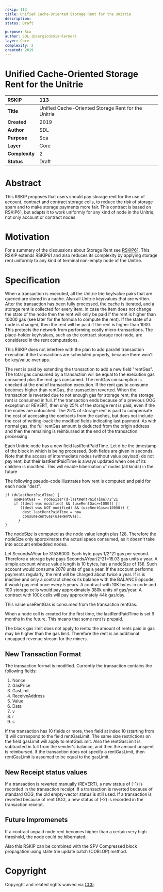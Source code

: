 ```yaml
---
rskip: 113
title: Unified Cache-Oriented Storage Rent for the Unitrie
description: 
status: Draft

purpose: Sca
author: SDL (@sergiodemianlerner)
layer: Core
complexity: 2
created: 2019
---
```

# Unified Cache-Oriented Storage Rent for the Unitrie

|RSKIP          |113           |
| :------------ |:-------------|
|**Title**      |Unified Cache-Oriented Storage Rent for the Unitrie |
|**Created**    |2019 |
|**Author**     |SDL |
|**Purpose**    |Sca |
|**Layer**      |Core |
|**Complexity** |2 |
|**Status**     |Draft |

# **Abstract**

This RSKIP proposes that users should pay storage rent for the use of account, contract and contract storage cells, to reduce the risk of storage spam and to make storage payments more fair. This contract is based on RSKIP61, but adapts it to work uniformly for any kind of node in the Unitrie, not only account or contract nodes.

# **Motivation**

For a summary of the discussions about Storage Rent see [RSKIP61](https://github.com/rsksmart/RSKIPs/blob/master/IPs/RSKIP61.md). This RSKIP extends RSKIP61 and also reduces its complexity by applying storage rent uniformly to any kind of terminal non-empty node of the Unitrie.

# **Specification**

When a transaction is executed, all the Unitrie trie key/value pairs that are queried are stored in a cache. Also all Unitrie key/values that are written. After the transaction has been fully processed, the cache is iterated, and a storage rent is collected for every item. In case the item does not change the state of the node then the rent will only be paid if the rent is higher than 10000 gas (see later for the formula to compute the rent). If the state of a node is changed, then the rent will be paid if the rent is higher than 1000. This protects the network from performing costly micro-transactions. The place-holder key/values, such as the contract storage root node, are considered in the rent computations.

This RSKIP does not interfere with the plan to add parallel transaction execution if the transactions are scheduled properly, because there won't be key/value overlaps.

The rent is paid by extending the transaction to add a new field "rentGas".  The total gas consumed by a transaction will be equal to the execution gas consumed plus the rent gas consumed. The rentGas consumption is checked at the end of transaction execution. If the rent gas to consume becomes higher than rentGas, the transaction reverted. When the transaction is reverted due to not enough gas for storage rent, the storage rent is consumed in full.  If the transaction ends because of a previous OOG exception or REVERT, then only 25% of the storage rent is paid, even if the trie nodes are untouched.  The 25% of storage rent is paid to compensate the cost of accessing the contracts from the caches, but does not include the cost of writing-back the modified fields indicating last payment. As with normal gas, the full rentGas amount is deducted from the origin address and then the remaining is reimbursed at the end of the transaction processing. 

Each Unitrie node has a new field lastRentPaidTime. Let d be the timestamp of the block in which is being processed. Both fields are given in seconds. Note that the access of intermediate nodes (without value payload) do not pay rent, but their lastRentPaidTime is always updated when one of its children is modified. This will enable hibernation of nodes (all kinds) in the future

The following pseudo-code illustrates how rent is computed and paid for each node "dest".
```
if (d>lastRentPaidTime) {
    useRentGas =  nodeSize*(d-lastRentPaidTime)/2^21
    if ((dest was modified) && (useRentGas>=1000)) || 
       ((dest was NOT modified) && (useRentGas>=10000)) {
        dest.lastRentPaidTime = now
        consumeRentGas(useRentGas);
      }
}
```

The nodeSize is computed as the node value length plus 128. Therefore the nodeSize only approximates the actual space consumed, as it doesn't take into account embedded nodes.

Let SecondsAYear be 31536000. Each byte pays 1/2^21 gas per second. Therefore a storage byte pays SecondsAYear/2^21=15.03 gas units a year.  A simple account whose value length is 10 bytes, has a nodeSize of 138. Such account would consume 2070 units of gas a year. If the account performs payments regularly, the rent will be charged about twice a year. If is is inactive and only a contract checks its balance with the BALANCE opcode, it would pay rent once every 5 years. A contract with 10K bytes in code and 100 storage cells would pay approximately 380k units of gas/year. A contract with 100k cells will pay approximately 44k gas/day.

This value useRentGas is consumed from the transaction rentGas. 

When a node cell is created for the first time, the lastRentPaidTime is set 6 months in the future. This means that some rent is prepaid. 

The block gas limit does not apply to rents: the amount of rents paid in gas may be higher than the gas limit. Therefore the rent is an additional uncapped revenue stream for the miners.

## New Transaction Format

The transaction format is modified. Currently the transaction contains the following fields:
1. Nonce
2. GasPrice
3. GasLimit
4. ReceiveAddress
5. Value
6. Data
7. v
8. r
9. s

If the transaction has 10 fields or more, then field at index 10 (starting from 1) will correspond to the field rentGasLimit. The same size restrictions on the field gasLimit will apply to rentGasLimit. Also the rentGasLimit is subtracted in full from the sender's balance, and then the amount unspent is reimbursed. If the transaction does not specify a rentGasLimit, then rentGasLimit is assumed to be equal to the gasLimit. 

## New Receipt status values

If a transaction is reverted manually (REVERT), a new status of (-1) is recorded in the transaction receipt.
If a transaction is reverted because of standard OOG, the old empty-vector status is still used.
If a transaction is reverted because of rent OOG, a new status of (-2) is recorded in the transaction receipt.

## Future Impromenets

If a contract unpaid node rent becomes higher than a certain very high threshold, the node could be hibernated. 

Also this RSKIP can be combined with the SPV Compressed block propagation using state trie update batch (COBLOP)  method.


# **Copyright**

Copyright and related rights waived via [CC0](https://creativecommons.org/publicdomain/zero/1.0/).
